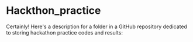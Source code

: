 # Hackthon_practice
Certainly! Here's a description for a folder in a GitHub repository dedicated to storing hackathon practice codes and results:
